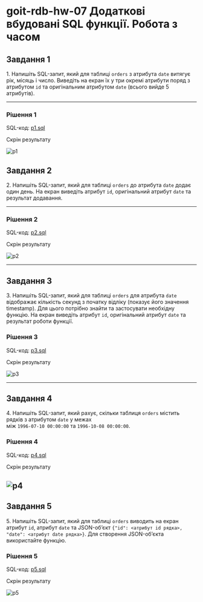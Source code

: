 # goit-rdb-hw-07 Додаткові вбудовані SQL функції. Робота з часом

## Завдання 1

1\. Напишіть SQL-запит, який для таблиці `orders` з атрибута `date` витягує рік, місяць і число. Виведіть на екран їх у три окремі атрибути поряд з атрибутом `id` та оригінальним атрибутом `date` (всього вийде 5 атрибутів).

---

### Рішення 1

SQL-код: [p1.sql](p1.sql)

Скрін результату

![p1](md.media/p1.png)

## Завдання 2

2\. Напишіть SQL-запит, який для таблиці `orders` до атрибута `date` додає один день. На екран виведіть атрибут `id`, оригінальний атрибут `date` та результат додавання.

---

### Рішення 2

SQL-код: [p2.sql](p2.sql)

Скрін результату

![p2](md.media/p2.png)

---

## Завдання 3

3\. Напишіть SQL-запит, який для таблиці `orders` для атрибута `date` відображає кількість секунд з початку відліку (показує його значення timestamp). Для цього потрібно знайти та застосувати необхідну функцію. На екран виведіть атрибут `id`, оригінальний атрибут `date` та результат роботи функції.

### Рішення 3

SQL-код: [p3.sql](p3.sql)

Скрін результату

![p3](md.media/p3.png)

---

## Завдання 4

4\. Напишіть SQL-запит, який рахує, скільки таблиця `orders` містить рядків з атрибутом `date` у межах  
між `1996-07-10 00:00:00` та `1996-10-08 00:00:00`.

### Рішення 4

SQL-код: [p4.sql](p4.sql)

Скрін результату

## ![p4](md.media/p4.png)

## Завдання 5

5\. Напишіть SQL-запит, який для таблиці `orders` виводить на екран атрибут `id`, атрибут `date` та JSON-об’єкт `{"id": <атрибут id рядка>, "date": <атрибут date рядка>}`. Для створення JSON-об’єкта використайте функцію.

### Рішення 5

SQL-код: [p5.sql](p5.sql)

Скрін результату

![p5](md.media/p5.png)
